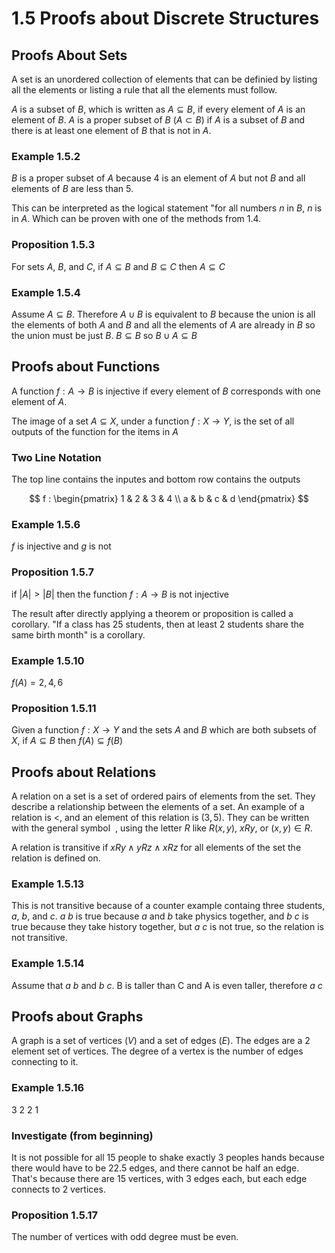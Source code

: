 # 1.5 Proofs about Discrete Structures

## Proofs About Sets

A set is an unordered collection of elements that can be definied by listing all
the elements or listing a rule that all the elements must follow.

$A$ is a subset of $B$, which is written as $A \subseteq B$, if every element of
$A$ is an element of $B$. $A$ is a proper subset of $B$ ($A \subset B$) if $A$
is a subset of $B$ and there is at least one element of $B$ that is not in $A$.

### Example 1.5.2

$B$ is a proper subset of $A$ because 4 is an element of $A$ but not $B$ and all
elements of $B$ are less than 5.

This can be interpreted as the logical statement "for all numbers $n$ in
$B$, $n$ is in $A$. Which can be proven with one of the methods from 1.4.

### Proposition 1.5.3

For sets $A$, $B$, and $C$, if $A \subseteq B$ and $B \subseteq C$ then $A \subseteq C$

### Example 1.5.4

Assume $A \subseteq B$. Therefore $A \cup B$ is equivalent to $B$ because the
union is all the elements of both $A$ and $B$ and all the elements of $A$ are
already in $B$ so the union must be just $B$. $B \subseteq B$ so $B \cup A
\subseteq B$

## Proofs about Functions

A function $f : A \rightarrow B$ is injective if every element of $B$
corresponds with one element of $A$.

The image of a set $A \subseteq X$, under a function $f: X \rightarrow Y$, is
the set of all outputs of the function for the items in $A$

### Two Line Notation

The top line contains the inputes and bottom row contains the outputs

$$
f : \begin{pmatrix}
1 & 2 & 3 & 4 \\
a & b & c & d
\end{pmatrix}
$$

### Example 1.5.6

$f$ is injective and $g$ is not

### Proposition 1.5.7

if $|A| > |B|$ then the function $f : A \rightarrow B$ is not injective

The result after directly applying a theorem or proposition is called a
corollary. "If a class has 25 students, then at least 2 students share the same
birth month" is a corollary.

### Example 1.5.10

$f(A) = {2, 4, 6}$

### Proposition 1.5.11

Given a function $f : X \rightarrow Y$ and the sets $A$ and $B$ which are both
subsets of $X$, if $A \subseteq B$ then $f(A) \subseteq f(B)$

## Proofs about Relations

A relation on a set is a set of ordered pairs of elements from the set. They
describe a relationship between the elements of a set. An example of a relation
is $<$, and an element of this relation is $(3, 5)$. They can be written with
the general symbol $~$, using the letter $R$ like $R(x, y)$, $xRy$, or $(x,y) \in R$.

A relation is transitive if $xRy \land yRz \land xRz$ for all elements of the
set the relation is defined on.

### Example 1.5.13

This is not transitive because of a counter example containg three students, $a$,
$b$, and $c$. $a~b$ is true because $a$ and $b$ take physics together, and $b~c$
is true because they take history together, but $a~c$ is not true, so the
relation is not transitive.

### Example 1.5.14

Assume that $a ~ b$ and $b ~ c$. B is taller than C and A is even taller,
therefore $a ~ c$

## Proofs about Graphs

A graph is a set of vertices ($V$) and a set of edges ($E$). The edges are a 2
element set of vertices. The degree of a vertex is the number of edges
connecting to it.

### Example 1.5.16

3 2 2 1

### Investigate (from beginning)

It is not possible for all 15 people to shake exactly 3 peoples hands because
there would have to be 22.5 edges, and there cannot be half an edge. That's
because there are 15 vertices, with 3 edges each, but each edge connects to 2
vertices.

### Proposition 1.5.17

The number of vertices with odd degree must be even.
